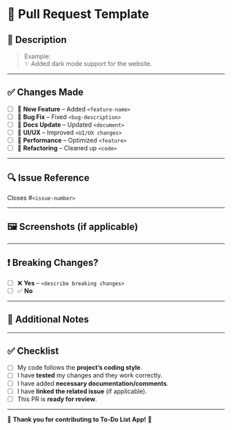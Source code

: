 # 🚀 Pull Request Template

## 📌 Description

<!-- A brief description of what your pull request does.   -->

> Example:  
> ✨ Added dark mode support for the website.

---

## ✅ Changes Made

<!-- List the major changes in this PR. -->

- [ ] 🔹 **New Feature** – Added `<feature-name>`
- [ ] 🐛 **Bug Fix** – Fixed `<bug-description>`
- [ ] 📖 **Docs Update** – Updated `<document>`
- [ ] 🎨 **UI/UX** – Improved `<UI/UX changes>`
- [ ] 🚀 **Performance** – Optimized `<feature>`
- [ ] 🧹 **Refactoring** – Cleaned up `<code>`

---

## 🔍 Issue Reference

<!-- If this PR fixes an issue, link it here. -->

Closes #`<issue-number>`

---

## 🖼️ Screenshots (if applicable)

<!-- Add screenshots to show the changes visually.   -->

---

## ❗ Breaking Changes?

<!-- If this PR introduces a breaking change, explain what users need to do. -->

- [ ] ❌ **Yes** – `<describe breaking changes>`
- [ ] ✅ **No**

---

## 📢 Additional Notes

<!-- Any extra information for reviewers.  -->

---

## ✅ Checklist

<!-- Before submitting, ensure you follow these steps:   -->

- [ ] My code follows the **project’s coding style**.
- [ ] I have **tested** my changes and they work correctly.
- [ ] I have added **necessary documentation/comments**.
- [ ] I have **linked the related issue** (if applicable).
- [ ] This PR is **ready for review**.

---

💖 **Thank you for contributing to To-Do List App!** 🚀
